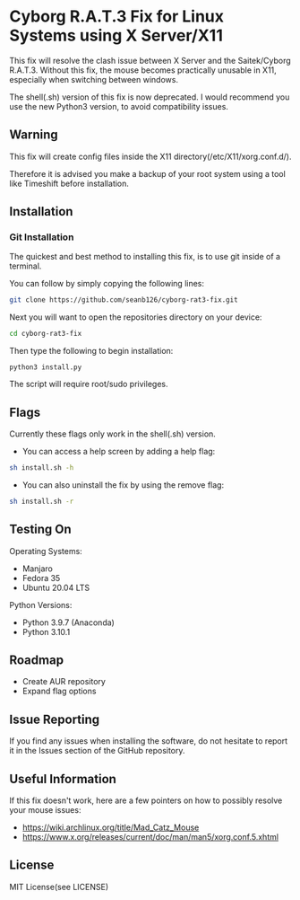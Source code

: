 # Cyborg R.A.T.3 Fix for Linux Systems using X Server/X11
This fix will resolve the clash issue between X Server and the Saitek/Cyborg R.A.T.3. Without this fix, the mouse becomes practically unusable in X11, especially when switching between windows.

The shell(.sh) version of this fix is now deprecated. I would recommend you use the new Python3 version, to avoid compatibility issues.

## Warning
This fix will create config files inside the X11 directory(/etc/X11/xorg.conf.d/).

Therefore it is advised you make a backup of your root system using a tool like Timeshift before installation.

## Installation

### Git Installation
The quickest and best method to installing this fix, is to use git inside of a terminal.

You can follow by simply copying the following lines:

```bash
git clone https://github.com/seanb126/cyborg-rat3-fix.git
```

Next you will want to open the repositories directory on your device:

```bash
cd cyborg-rat3-fix
```

Then type the following to begin installation:

```python3
python3 install.py
```
The script will require root/sudo privileges.

## Flags
Currently these flags only work in the shell(.sh) version.

- You can access a help screen by adding a help flag:
```bash
sh install.sh -h
```
- You can also uninstall the fix by using the remove flag:
```bash
sh install.sh -r
```

## Testing On
Operating Systems:
- Manjaro
- Fedora 35
- Ubuntu 20.04 LTS

Python Versions:
- Python 3.9.7 (Anaconda)
- Python 3.10.1

## Roadmap
- Create AUR repository
- Expand flag options

## Issue Reporting
If you find any issues when installing the software, do not hesitate to report it in the Issues
section of the GitHub repository.

## Useful Information
If this fix doesn't work, here are a few pointers on how to possibly resolve your mouse issues:
- https://wiki.archlinux.org/title/Mad_Catz_Mouse
- https://www.x.org/releases/current/doc/man/man5/xorg.conf.5.xhtml


## License
MIT License(see LICENSE)
